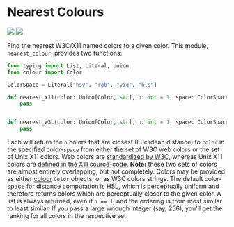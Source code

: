 # Nearest Colours

[![](https://img.shields.io/badge/version-0.1.0-orange)](https://pypi.org/project/nearest-colour)
![](https://img.shields.io/badge/Python-&ge;3.8-blue)

Find the nearest W3C/X11 named colors to a given color.
This module, `nearest_colour`, provides two functions:

```python
from typing import List, Literal, Union
from colour import Color

ColorSpace = Literal["hsv", "rgb", "yiq", "hls"]

def nearest_x11(color: Union[Color, str], n: int = 1, space: ColorSpace = "hls") -> List[Color]:
    pass


def nearest_w3c(color: Union[Color, str], n: int = 1, space: ColorSpace = "hls") -> List[Color]:
    pass
```

Each will return the `n` colors that are closest (Euclidean distance) to `color` in the specified color-`space` from either the set of W3C web colors or the set of Unix X11 colors.
Web colors are [standardized by W3C][W3C colors], whereas Unix X11 colors are [defined in the X11 source-code][X11 colors].
**Note:** these two sets of colors are almost entirely overlapping, but not completely.
Colors may be provided as either [colour] `Color` objects, or as W3C colors strings.
The default color-space for distance computation is HSL, which is perceptually uniform and therefore returns colors which are perceptually closer to the given color.
A list is always returned, even if `n == 1`, and the ordering is from most similar to least similar.
If you pass a large wnough integer (say, 256), you'll get the ranking for all colors in the respective set.

[colour]: https://pypi.org/project/colour/
[X11 colors]: https://gitlab.freedesktop.org/xorg/xserver/blob/master/os/oscolor.c
[W3C colors]: https://www.w3.org/wiki/CSS/Properties/color/keywords
